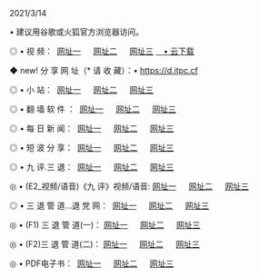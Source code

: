 <p>2021/3/14
<p>• 建议用谷歌或火狐官方浏览器访问。
<p>◎ • 视 频： 
<a href="http://pve.hdfmradio.com/" target="_blank">网址一</a> 　 
<a href="http://ptn.hdfmradio.com/" target="_blank">网址二</a> 　 
<a href="http://ptn.hdfmradio.com/b.html" target="_blank">网址三</a>
<a href="https://yadi.sk/d/d0sUeAOpal3njw" target="_blank">　• 云下载 </a></p>
<p>◆ new! 分 享 网 址（* 请 收 藏）：• <a href="http://pry.hdfmradio.com/a.html">https://d.itpc.cf</a></p>

<p>◎ • 小 站：  
<a href="http://pve.hdfmradio.com/f.html" target="_blank">网址一</a> 　 
<a href="http://ptn.hdfmradio.com/h.html" target="_blank">网址二</a> 　 
<a href="http://ptn.hdfmradio.com/k/" target="_blank">网址三</a></p>
<p>◎ • 翻 墙 软 件 ：  
<a href="http://pve.hdfmradio.com/ff/" target="_blank">网址一</a> 　 
<a href="http://ptn.hdfmradio.com/s/read/a1_nd.html" target="_blank">网址二</a> 　 
<a href="http://ptn.hdfmradio.com/ff/index.html" target="_blank">网址三</a></p>
<p>◎ • 每 日 新 闻：  
<a href="http://pve.hdfmradio.com/day/" target="_blank">网址一</a> 　 
<a href="http://ptn.hdfmradio.com/day/" target="_blank">网址二</a> 　 
<a href="http://ptn.hdfmradio.com/day/index.html" target="_blank">网址三</a></p>
<p>◎ • 短 波 分 享：  
<a href="http://pve.hdfmradio.com/h/" target="_blank">网址一</a> 　 
<a href="http://ptn.hdfmradio.com/h/" target="_blank">网址二</a> 　 
<a href="http://ptn.hdfmradio.com/h/index.html" target="_blank">网址三</a></p>
<p>◎ • 九 评.三 退：  
<a href="http://pve.hdfmradio.com/t/" target="_blank">网址一</a> 　 
<a href="http://ptn.hdfmradio.com/v2/index.html" target="_blank">网址二</a> 　 
<a href="http://ptn.hdfmradio.com/tt/index.html" target="_blank">网址三</a> 　</p>
<p>◎ • (E2_视频/语音)《九 评》视频/语音: 
<a href="http://ptn.hdfmradio.com/7738.html" target="_blank">网址一</a> 　 
<a href="http://ptn.hdfmradio.com/7614.html" target="_blank">网址二</a> 　 
<a href="http://ptn.hdfmradio.com/7633.html" target="_blank">网址三</a></p>
<p>◎ • 三 退 管 道...退 党 网：  
<a href="http://pve.hdfmradio.com/go/td1.html" target="_blank">网址一</a> 　 
<a href="http://ptn.hdfmradio.com/go/td2.html" target="_blank">网址二</a> 　 
<a href="http://ptn.hdfmradio.com/go/td3.html" target="_blank">网址三</a></p>
<p>◎ • (F1) 三 退 管 道(一)： 
<a href="http://pve.hdfmradio.com/dd/" target="_blank">网址一</a> 　 
<a href="http://ptn.hdfmradio.com/s/read/a1_tdx.html" target="_blank">网址二</a> 　 
<a href="http://ptn.hdfmradio.com/dd/" target="_blank">网址三</a></p>
<p>◎ • (F2)三 退 管 道(二)： 
<a href="http://ptn.hdfmradio.com/d/" target="_blank">网址一</a> 　 
<a href="http://pve.hdfmradio.com/d/index.html" target="_blank">网址二</a> 　 
<a href="http://ptn.hdfmradio.com/d/" target="_blank">网址三</a></p>
<p>◎ • PDF电子书：  
<a href="http://pve.hdfmradio.com/p/" target="_blank">网址一</a> 　 
<a href="http://ptn.hdfmradio.com/p/index.html" target="_blank">网址二</a> 　 
<a href="http://ptn.hdfmradio.com/p/" target="_blank">网址三</a></p>

